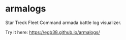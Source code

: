 # armalogs
Star Treck Fleet Command armada battle log visualizer.

Try it here: https://egb38.github.io/armalogs/
